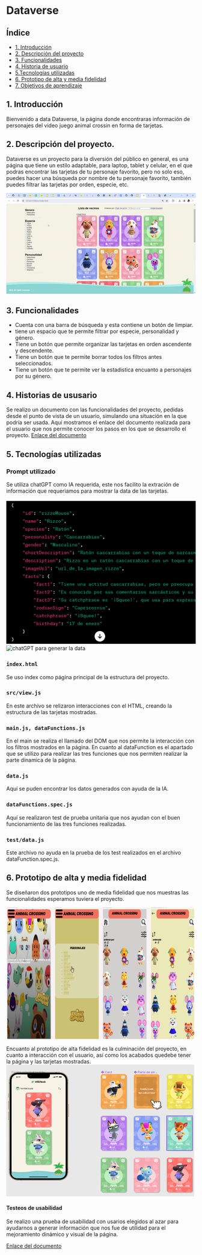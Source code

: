 # Dataverse

## Índice

* [1. Introducción](#1-introducción)
* [2. Descripción del proyecto](#2-Descripción-del-proeyecto)
* [3. Funcionalidades](#3-funcionalidades)
* [4. Historia de usuario](#4-Historia-de-usuario)
* [5.Tecnologías utilizadas](#5-Tecnologías-utilizadas)
* [6. Prototipo de alta y media fidelidad](#6-Prototipo-de-alta-y-media-fidelidad)
* [7. Objetivos de aprendizaje](#7-objetivos-de-aprendizaje)


## 1. Introducción
Bienvenido a data Dataverse, la página donde encontraras información de personajes del video juego animal crossin en forma de tarjetas.

## 2. Descripción del proyecto.
Dataverse es un proyecto para la diversión del público en general, es una página que tiene un estilo adaptable, para laptop, tablet y celular, en el que podras encontrar las tarjetas de tu personaje favorito, pero no solo eso, puedes hacer una búsqueda por nombre de tu personaje favorito, también puedes filtrar las tarjetas por orden, especie, etc.

![Visualización de la página terminada](dataverse.gif)


## 3. Funcionalidades

* Cuenta con una barra de búsqueda y esta contiene un botón de limpiar.
* tiene un espacio que te permite filtrar por especie, personalidad y género.
* Tiene un botón que permite organizar las tarjetas en orden ascendente y descendente.
* Tiene un botón que te permite borrar todos los filtros antes seleccionados.
* Tiene un botón que te permite ver la estadistica encuanto a personajes por su género.

## 4. Historias de ususario

Se realizo un documento con las funcionalidades del proyecto, pedidas desde el punto de vista de un usuario, simulando una situación en la que podría ser usada. 
Aquí mostramos el enlace del documento realizada para el usuario que nos permite conocer los pasos en los que se desarrollo el proyecto.
[Enlace del documento](https://docs.google.com/document/d/1K8NoQyA83kZ_FGCIBDcJ6XyT0XXSpx40iVrrJk-1XwY/edit)


## 5. Tecnologías utilizadas

### Prompt utilizado
Se utiliza chatGPT como IA requerida, este nos facilito la extración de información que requeriamos para mostrar la data de las tarjetas.

![chatGPT para generar la data](chat1.png)
![chatGPT para generar la data](chat.png)

### `index.html`

Se uso index como página principal de la estructura del proyecto.

### `src/view.js`

En este archivo se relizaron interacciones con el HTML, creando la estructura de las tarjetas mostradas.

### `main.js, dataFunctions.js`

En el main se realiza el llamado del DOM que nos permite la interacción con los filtros mostrados en la página.
En cuanto al dataFunction es el apartado que se utilizo para realizar las tres funciones que nos permiten realizar la parte dinamica de la página.

### `data.js`

Aquí se puden encontrar los datos generados con ayuda de la IA.

### `dataFunctions.spec.js`

Aquí se realizaron test de prueba unitaria que nos ayudan con el buen funcionamiento de las tres funciones realizadas.

### `test/data.js`

Este archivo no ayuda en la prueba de los test realizados en el archivo dataFunction.spec.js.


## 6. Prototipo de alta y media fidelidad

Se diseñaron dos prototipos uno de media fidelidad que nos muestras las funcionalidades esperamos tuviera el proyecto.

<img src="prototipoMediaFidelidad.png" alt="Prototipo media fidelidad" width="500" height="350">


Encuanto al prototipo de alta fidelidad es la culminación del proyecto, en cuanto a interacción con el usuario, así como los acabados quedebe tener la página y las tarjetas mostradas.
<img src="prototipoAltaFidelidad.png" alt="Prototipo alta fidelidad" width="500" height="350">

#### Testeos de usabilidad

Se realizo una prueba de usabilidad con usarios elegidos al azar para ayudarnos a generar información que nos fue de utilidad para el mejoramiento dinámico y visual de la página.

[Enlace del documento](https://docs.google.com/document/d/1moavw2dL9eJssKzZC8Xq0elcS4KpEhgRxF3GcTFZ-sI/edit#heading=h.icq4iwform4o)
  